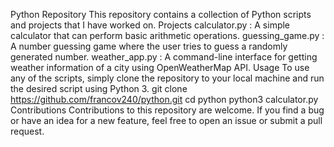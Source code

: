 Python Repository
This repository contains a collection of Python scripts and projects that I have worked on.
Projects
calculator.py
: A simple calculator that can perform basic arithmetic operations.
guessing_game.py
: A number guessing game where the user tries to guess a randomly generated number.
weather_app.py
: A command-line interface for getting weather information of a city using OpenWeatherMap API.
Usage
To use any of the scripts, simply clone the repository to your local machine and run the desired script using Python 3.
git clone https://github.com/francov240/python.git
cd python
python3 calculator.py
Contributions
Contributions to this repository are welcome. If you find a bug or have an idea for a new feature, feel free to open an issue or submit a pull request.
